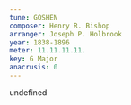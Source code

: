 ```yaml
---
tune: GOSHEN
composer: Henry R. Bishop
arranger: Joseph P. Holbrook
year: 1838-1896
meter: 11.11.11.11.
key: G Major
anacrusis: 0
---
```

undefined
